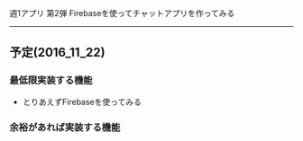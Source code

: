 週1アプリ 第2弾 Firebaseを使ってチャットアプリを作ってみる

***

## 予定(2016_11_22)

### 最低限実装する機能
* とりあえずFirebaseを使ってみる

### 余裕があれば実装する機能


